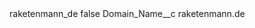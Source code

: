 <?xml version="1.0" encoding="UTF-8"?>
<CustomMetadata xmlns="http://soap.sforce.com/2006/04/metadata" xmlns:xsi="http://www.w3.org/2001/XMLSchema-instance" xmlns:xsd="http://www.w3.org/2001/XMLSchema">
    <label>raketenmann_de</label>
    <protected>false</protected>
    <values>
        <field>Domain_Name__c</field>
        <value xsi:type="xsd:string">raketenmann.de</value>
    </values>
</CustomMetadata>
